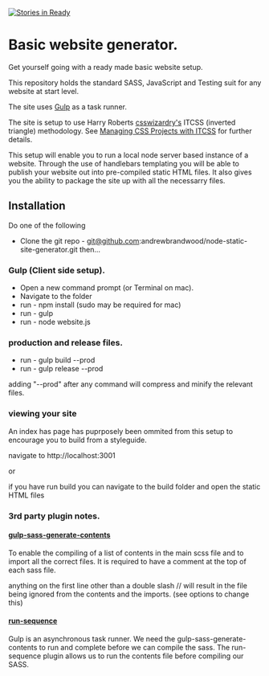 [![Stories in Ready](https://badge.waffle.io/code-computerlove/node-static-site-generator.png?label=ready&title=Ready)](https://waffle.io/code-computerlove/node-static-site-generator)
# Basic website generator.  

Get yourself going with a ready made basic website setup.

This repository holds the standard SASS, JavaScript and Testing suit for any website at start level.

The site uses [Gulp](https://www.google.com) as a task runner.

The site is setup to use Harry Roberts [csswizardry's](https://github.com/csswizardry) ITCSS (inverted triangle) methodology. See [Managing CSS Projects with ITCSS](https://speakerdeck.com/dafed/managing-css-projects-with-itcss) for further details.

This setup will enable you to run a local node server based instance of a website. Through the use of handlebars templating you will be able to publish your website out into pre-compiled static HTML files.
It also gives you the ability to package the site up with all the necessarry files.

## Installation

Do one of the following

* Clone the git repo - git@github.com:andrewbrandwood/node-static-site-generator.git
then...	  

### Gulp (Client side setup).

* Open a new command prompt (or Terminal on mac).
* Navigate to the folder
* run - npm install (sudo may be required for mac)
* run - gulp
* run - node website.js

### production and release files.

* run - gulp build --prod
* run - gulp release --prod

adding "--prod" after any command will compress and minify the relevant files.

### viewing your site
An index has page has puprposely been ommited from this setup to encourage you to build from a styleguide.

navigate to http://localhost:3001

or

if you have run build you can navigate to the build folder and open the static HTML files

### 3rd party plugin notes.

#### [gulp-sass-generate-contents](https://github.com/andrewbrandwood/gulp-sass-generate-contents)
To enable the compiling of a list of contents in the main scss file and to import all the correct files.  It is required to have a comment at the top of each sass file. 

anything on the first line other than a double slash // will result in the file being ignored from the contents and the imports. (see options to change this)

#### [run-sequence](https://www.npmjs.com/package/run-sequence)
Gulp is an asynchronous task runner.  We need the gulp-sass-generate-contents to run and complete before we can compile the sass.  The run-sequence plugin allows us to run the contents file before compiling our SASS. 
